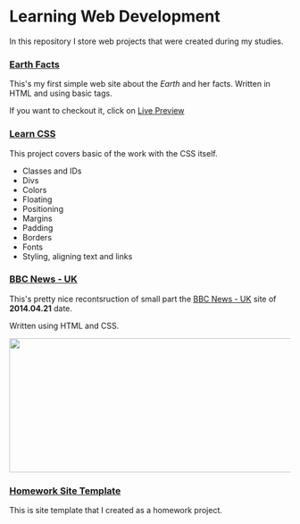 # Learning Web Development
In this repository I store web projects that were created during my studies.

### [Earth Facts](../master/EarthFacts)
This's my first simple web site about the _Earth_ and her facts. Written in HTML and using basic tags.

If you want to checkout it, click on [Live Preview](http://176.32.230.47/earth-ivanmagda.com/)

### [Learn CSS](../master/CSS/LearnCSS)
This project covers basic of the work with the CSS itself.
* Classes and IDs
* Divs
* Colors
* Floating
* Positioning
* Margins
* Padding
* Borders
* Fonts
* Styling, aligning text and links

### [BBC News - UK](../master/CSS/BBC)
This's pretty nice recontsruction of small part the [BBC News - UK](http://web.archive.org/web/20140402131524/http://www.bbc.co.uk/news/uk/) site of **2014.04.21** date.

Written using HTML and CSS.

<img src="https://github.com/vanyaland/LearningWebDevelopment/blob/master/Screenshots/BBC/bbc_screenshot.png" width="640" height="240">

### [Homework Site Template](../master/CSS/homeworkSiteTemplate)
This is site template that I created as a homework project.
